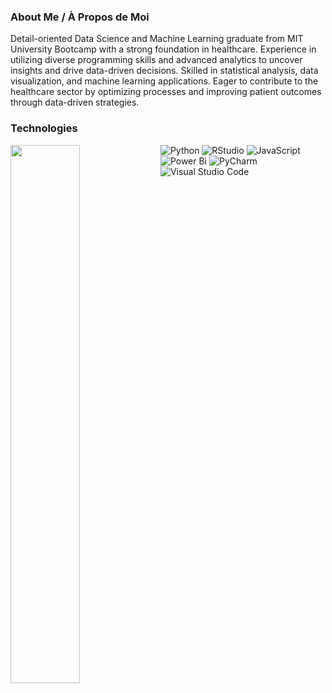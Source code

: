 ### About Me / À Propos de Moi
Detail-oriented Data Science and Machine Learning graduate from MIT University Bootcamp with a strong foundation in healthcare. Experience in utilizing diverse programming skills and advanced analytics to uncover insights and drive data-driven decisions. Skilled in statistical analysis, data visualization, and machine learning applications. Eager to contribute to the healthcare sector by optimizing processes and improving patient outcomes through data-driven strategies.

### Technologies
<img align="left" width="47%" src="https://github-readme-stats.vercel.app/api?username=claudegroove&show_icons=true&theme=transparent" />

![Python](https://img.shields.io/badge/python-3670A0?style=for-the-badge&logo=python&logoColor=ffdd54)
![RStudio](https://img.shields.io/badge/RStudio-4285F4?style=for-the-badge&logo=rstudio&logoColor=white)
![JavaScript](https://img.shields.io/badge/javascript-%23323330.svg?style=for-the-badge&logo=javascript&logoColor=%23F7DF1E)
![Power Bi](https://img.shields.io/badge/power_bi-F2C811?style=for-the-badge&logo=powerbi&logoColor=black)
![PyCharm](https://img.shields.io/badge/pycharm-143?style=for-the-badge&logo=pycharm&logoColor=black&color=black&labelColor=green)
![Visual Studio Code](https://img.shields.io/badge/Visual%20Studio%20Code-0078d7.svg?style=for-the-badge&logo=visual-studio-code&logoColor=white)









